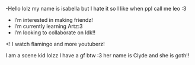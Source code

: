 -Hello lolz my name is isabella but I hate it so I like when ppl call me leo :3
-  I’m interested in making friendz!
-  I’m currently learning Artz:3
-  I’m looking to collaborate on Idk!! 

<! I watch flamingo and more youtuberz!

I am a scene kid lolzz
I have a gf btw :3 her name is Clyde
and she is goth!!
